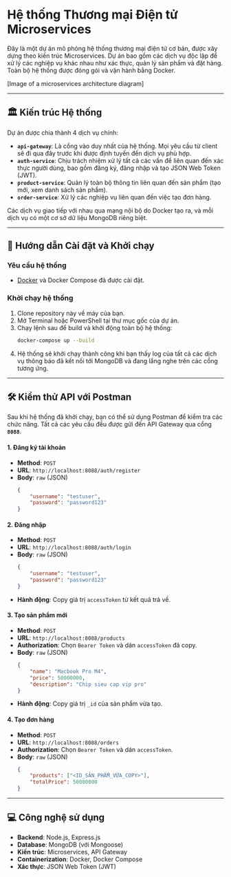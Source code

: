 # Hệ thống Thương mại Điện tử Microservices

Đây là một dự án mô phỏng hệ thống thương mại điện tử cơ bản, được xây dựng theo kiến trúc Microservices. Dự án bao gồm các dịch vụ độc lập để xử lý các nghiệp vụ khác nhau như xác thực, quản lý sản phẩm và đặt hàng. Toàn bộ hệ thống được đóng gói và vận hành bằng Docker.



[Image of a microservices architecture diagram]


---

## 🏛️ Kiến trúc Hệ thống

Dự án được chia thành 4 dịch vụ chính:

* **`api-gateway`**: Là cổng vào duy nhất của hệ thống. Mọi yêu cầu từ client sẽ đi qua đây trước khi được định tuyến đến dịch vụ phù hợp.
* **`auth-service`**: Chịu trách nhiệm xử lý tất cả các vấn đề liên quan đến xác thực người dùng, bao gồm đăng ký, đăng nhập và tạo JSON Web Token (JWT).
* **`product-service`**: Quản lý toàn bộ thông tin liên quan đến sản phẩm (tạo mới, xem danh sách sản phẩm).
* **`order-service`**: Xử lý các nghiệp vụ liên quan đến việc tạo đơn hàng.

Các dịch vụ giao tiếp với nhau qua mạng nội bộ do Docker tạo ra, và mỗi dịch vụ có một cơ sở dữ liệu MongoDB riêng biệt.

---

## 🚀 Hướng dẫn Cài đặt và Khởi chạy

### **Yêu cầu hệ thống**
* [Docker](https://www.docker.com/products/docker-desktop/) và Docker Compose đã được cài đặt.

### **Khởi chạy hệ thống**
1.  Clone repository này về máy của bạn.
2.  Mở Terminal hoặc PowerShell tại thư mục gốc của dự án.
3.  Chạy lệnh sau để build và khởi động toàn bộ hệ thống:
    ```bash
    docker-compose up --build
    ```
4.  Hệ thống sẽ khởi chạy thành công khi bạn thấy log của tất cả các dịch vụ thông báo đã kết nối tới MongoDB và đang lắng nghe trên các cổng tương ứng.

---

## 🛠️ Kiểm thử API với Postman

Sau khi hệ thống đã khởi chạy, bạn có thể sử dụng Postman để kiểm tra các chức năng. Tất cả các yêu cầu đều được gửi đến API Gateway qua cổng **`8088`**.

#### **1. Đăng ký tài khoản**
* **Method**: `POST`
* **URL**: `http://localhost:8088/auth/register`
* **Body**: `raw` (JSON)
    ```json
    {
        "username": "testuser",
        "password": "password123"
    }
    ```

#### **2. Đăng nhập**
* **Method**: `POST`
* **URL**: `http://localhost:8088/auth/login`
* **Body**: `raw` (JSON)
    ```json
    {
        "username": "testuser",
        "password": "password123"
    }
    ```
* **Hành động**: Copy giá trị `accessToken` từ kết quả trả về.

#### **3. Tạo sản phẩm mới**
* **Method**: `POST`
* **URL**: `http://localhost:8088/products`
* **Authorization**: Chọn `Bearer Token` và dán `accessToken` đã copy.
* **Body**: `raw` (JSON)
    ```json
    {
        "name": "Macbook Pro M4",
        "price": 50000000,
        "description": "Chip sieu cap vip pro"
    }
    ```
* **Hành động**: Copy giá trị `_id` của sản phẩm vừa tạo.

#### **4. Tạo đơn hàng**
* **Method**: `POST`
* **URL**: `http://localhost:8088/orders`
* **Authorization**: Chọn `Bearer Token` và dán `accessToken`.
* **Body**: `raw` (JSON)
    ```json
    {
        "products": ["<ID_SẢN_PHẨM_VỪA_COPY>"],
        "totalPrice": 50000000
    }
    ```

---

## 💻 Công nghệ sử dụng

* **Backend**: Node.js, Express.js
* **Database**: MongoDB (với Mongoose)
* **Kiến trúc**: Microservices, API Gateway
* **Containerization**: Docker, Docker Compose
* **Xác thực**: JSON Web Token (JWT)